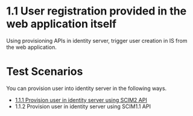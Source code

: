 # 1.1 User registration provided in the web application itself

Using provisioning APIs in identity server, trigger user creation in IS from the web application. 

# Test Scenarios
You can provision user into identity server in the following ways. 

- [1.1.1 Provision user in identity server using SCIM2 API](1.1.1-provision-user-using-scim2/README.md)
- 1.1.2 Provision user in identity server using SCIM1.1 API
